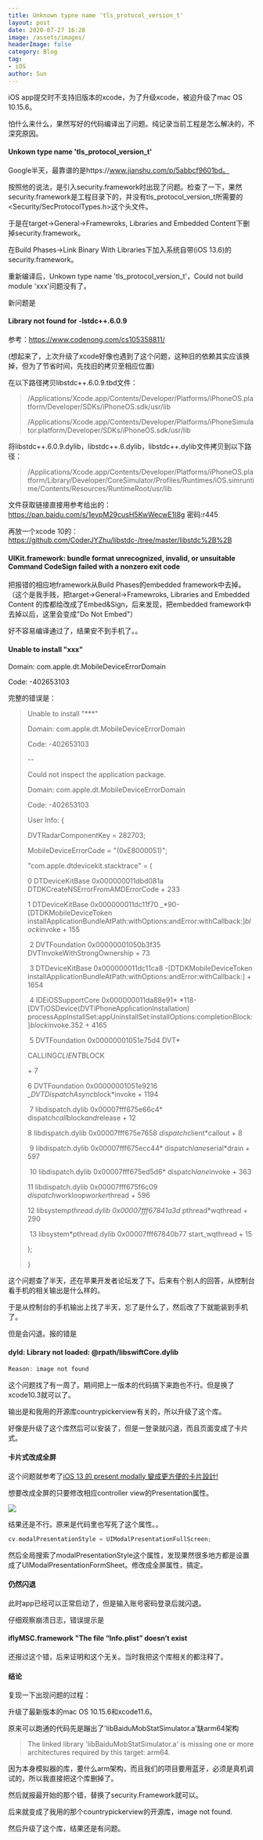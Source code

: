 ```yaml
---
title: Unknown typne name 'tls_protocol_version_t' 
layout: post
date: 2020-07-27 16:28
image: /assets/images/
headerImage: false
category: Blog
tag:
- iOS
author: Sun
---
```


iOS app提交时不支持旧版本的xcode，为了升级xcode，被迫升级了mac OS 10.15.6。

怕什么来什么，果然写好的代码编译出了问题。纯记录当前工程是怎么解决的，不深究原因。

#### Unkown type name 'tls_protocol_version_t'

Google半天，最靠谱的是https://www.jianshu.com/p/5abbcf9601bd。

按照他的说法，是引入security.framework时出现了问题。检查了一下，果然security.framework是工程目录下的，并没有tls_protocol_version_t所需要的<Security/SecProtocolTypes.h>这个头文件。

于是在target->General->Framewroks, Libraries and Embedded Content下删掉security.framework。

在Build Phases->Link Binary With Libraries下加入系统自带(iOS 13.6)的security.framework。

重新编译后，Unkown type name 'tls_protocol_version_t'，Could not build module 'xxx'问题没有了。



新问题是

#### Library not found for -lstdc++.6.0.9

参考：https://www.codenong.com/cs105358811/ 

(想起来了，上次升级了xcode好像也遇到了这个问题，这种旧的依赖其实应该换掉，但为了节省时间，先找旧的拷贝至相应位置)

在以下路径拷贝libstdc++.6.0.9.tbd文件：

> /Applications/Xcode.app/Contents/Developer/Platforms/iPhoneOS.platform/Developer/SDKs/iPhoneOS.sdk/usr/lib
>
> /Applications/Xcode.app/Contents/Developer/Platforms/iPhoneSimulator.platform/Developer/SDKs/iPhoneOS.sdk/usr/lib

将libstdc++.6.0.9.dylib，libstdc++.6.dylib，libstdc++.dylib文件拷贝到以下路径：

> /Applications/Xcode.app/Contents/Developer/Platforms/iPhoneOS.platform/Library/Developer/CoreSimulator/Profiles/Runtimes/iOS.simruntime/Contents/Resources/RuntimeRoot/usr/lib

文件获取链接直接用参考给出的：https://pan.baidu.com/s/1evpM29cusH5KwWecwE1I8g 密码:r445



再放一个xcode 10的：https://github.com/CoderJYZhu/libstdc-/tree/master/libstdc%2B%2B



#### UIKit.framework: bundle format unrecognized, invalid, or unsuitable Command CodeSign failed with a nonzero exit code

把报错的相应地framework从Build Phases的embedded framework中去掉。（这个是我手贱，把target->General->Framewroks, Libraries and Embedded Content 的库都给改成了Embed&Sign，后来发现，把embedded framework中去掉以后，这里会变成"Do Not Embed"）



好不容易编译通过了，结果安不到手机了。。



#### Unable to install "xxx"

Domain: com.apple.dt.MobileDeviceErrorDomain

Code: -402653103

完整的错误是：

> Unable to install "***"
>
> Domain: com.apple.dt.MobileDeviceErrorDomain
>
> Code: -402653103
>
> \--
>
> Could not inspect the application package.
>
> Domain: com.apple.dt.MobileDeviceErrorDomain
>
> Code: -402653103
>
> User Info: {
>
>   DVTRadarComponentKey = 282703;
>
>   MobileDeviceErrorCode = "(0xE8000051)";
>
>   "com.apple.dtdevicekit.stacktrace" = (
>
> 0  DTDeviceKitBase           0x000000011dbd081a DTDKCreateNSErrorFromAMDErrorCode + 233
>
> 1  DTDeviceKitBase           0x000000011dc11f70 _*90-[DTDKMobileDeviceToken installApplicationBundleAtPath:withOptions:andError:withCallback:]*block*invoke + 155
>
> ​	2  DVTFoundation            0x00000001050b3f35 DVTInvokeWithStrongOwnership + 73
>
> ​	3  DTDeviceKitBase           0x000000011dc11ca8 -[DTDKMobileDeviceToken installApplicationBundleAtPath:withOptions:andError:withCallback:] + 1654
>
> ​	4  IDEiOSSupportCore          0x000000011da88e91* *118-[DVTiOSDevice(DVTiPhoneApplicationInstallation) processAppInstallSet:appUninstallSet:installOptions:completionBlock:]*block*invoke.352 + 4165
>
> ​	5  DVTFoundation            0x00000001051e75d4 DVT*
>
> CALLING*CLIENT*BLOCK
>
>  \+ 7
>
> 6  DVTFoundation            0x00000001051e9216 _*DVTDispatchAsync*block*invoke + 1194
>
> ​	7  libdispatch.dylib          0x00007fff675e66c4* dispatch*call*block*and*release + 12
>
> 8  libdispatch.dylib          0x00007fff675e7658 *dispatch*client*callout + 8
>
> ​	9  libdispatch.dylib          0x00007fff675ecc44* dispatch*lane*serial*drain + 597
>
> ​	10 libdispatch.dylib          0x00007fff675ed5d6* dispatch*lane*invoke + 363
>
> 11 libdispatch.dylib          0x00007fff675f6c09 *dispatch*workloop*worker*thread + 596
>
> 12 libsystem*pthread.dylib       0x00007fff67841a3d* pthread*wqthread + 290
>
> ​	13 libsystem*pthread.dylib       0x00007fff67840b77 start_wqthread + 15
>
> );
>
> }



这个问题查了半天，还在苹果开发者论坛发了下。后来有个别人的回答，从控制台看手机的相关输出是什么样的。

于是从控制台的手机输出上找了半天，忘了是什么了，然后改了下就能装到手机了。

但是会闪退。报的错是



#### dyld: Library not loaded: @rpath/libswiftCore.dylib

```swift
Reason: image not found 
```

这个问题找了有一周了。期间把上一版本的代码搞下来跑也不行。但是换了xcode10.3就可以了。

输出是和我用的开源库countrypickerview有关的，所以升级了这个库。

好像是升级了这个库然后可以安装了，但是一登录就闪退，而且页面变成了卡片式。

#### 卡片式改成全屏

这个问题就参考了[iOS 13 的 present modally 變成更方便的卡片設計!](https://medium.com/彼得潘的-swift-ios-app-開發問題解答集/ios-13-的-present-modally-變成更方便的卡片設計-fb6b31f0e20e)

想要改成全屏的只要修改相应controller view的Presentation属性。

![](https://miro.medium.com/max/2120/1*0-8Nn9Kfly0ZLJNij21UOQ.jpeg)

结果还是不行。原来是代码里也写死了这个属性。。

```objectivec
cv.modalPresentationStyle = UIModalPresentationFullScreen;
```

然后全局搜索了modalPresentationStyle这个属性，发现果然很多地方都是设置成了UIModalPresentationFormSheet。修改成全屏属性，搞定。

#### 仍然闪退

此时app已经可以正常启动了，但是输入账号密码登录后就闪退。

仔细观察崩溃日志，错误提示是



#### iflyMSC.framework  "The file “Info.plist” doesn’t exist

还报过这个错，后来证明和这个无关。当时我把这个库相关的都注释了。





#### 结论

复现一下出现问题的过程：

升级了最新版本的mac OS 10.15.6和xcode11.6。

原来可以跑通的代码先是蹦出了'libBaiduMobStatSimulator.a'缺arm64架构

> The linked library 'libBaiduMobStatSimulator.a' is missing one or more architectures required by this target: arm64.

因为本身模拟器的库，要什么arm架构，而且我们的项目要用蓝牙，必须是真机调试的，所以我直接把这个库删掉了。

然后就报最开始的那个错，替换了security.Framework就可以。







后来就变成了我用的那个countrypickerview的开源库，image not found.

然后升级了这个库，结果还是有问题。